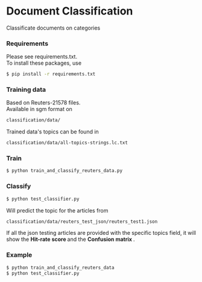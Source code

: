 # Document Classification
Classificate documents on categories


### Requirements
Please see requirements.txt.
<br />
To install these packages, use
```bash
$ pip install -r requirements.txt
```

### Training data
Based on Reuters-21578 files.
<br />
Available in sgm format on 
```bash
classification/data/ 
```
Trained data's topics can be found in
```bash
classification/data/all-topics-strings.lc.txt
```

### Train 
```bash
$ python train_and_classify_reuters_data.py 
```

### Classify 
```bash
$ python test_classifier.py 
```
Will predict the topic for the articles from 
```bash
classification/data/reuters_test_json/reuters_test1.json 
```
If all the json testing articles are provided with 
the specific topics field, it will show the 
<b> Hit-rate score </b> and the <b> Confusion matrix </b>. 

### Example
```bash
$ python train_and_classify_reuters_data 
$ python test_classifier.py
```

